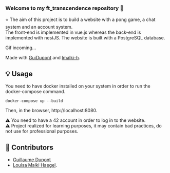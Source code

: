 ### Welcome to my ft_transcendence repository 👋

⭐️ The aim of this project is to build a website with a pong game, a chat system and an account system.<br>
The front-end is implemented in vue.js whereas the back-end is implemented with nestJS. The website is built with a PostgreSQL database.<br>

Gif incoming...<br>

<!-- <p align="center">
	<img src="./pong.gif" >
</p> -->

Made with [GuiDupont](https://github.com/GuiDupont) and [lmalki-h](https://github.com/lmalki-h/ft_transcendence).

## 💡 Usage

You need to have docker installed on your system in order to run the docker-compose command.

```
docker-compose up --build
```
Then, in the browser, http://localhost:8080.<br>

⚠️ You need to have a 42 account in order to log in to the website.<br>
⚠️ Project realized for learning purposes, it may contain bad practices, do not use for professional purposes.

## 👷 Contributors
- [Guillaume Dupont](https://github.com/GuiDupont)
- [Louisa Malki Haegel](https://github.com/lmalki-h).
